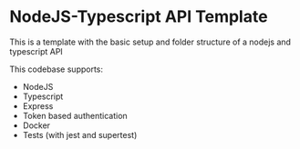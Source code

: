 # NodeJS-Typescript API Template

This is a template with the basic setup and folder structure of a nodejs and typescript API

This codebase supports:

- NodeJS
- Typescript
- Express
- Token based authentication
- Docker
- Tests (with jest and supertest)
